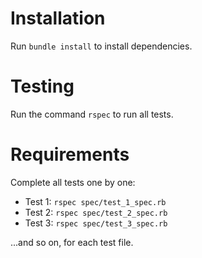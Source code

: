# Installation

Run `bundle install` to install dependencies.

# Testing

Run the command `rspec` to run all tests.

# Requirements

Complete all tests one by one:

- Test 1: `rspec spec/test_1_spec.rb`
- Test 2: `rspec spec/test_2_spec.rb`
- Test 3: `rspec spec/test_3_spec.rb`

...and so on, for each test file.
